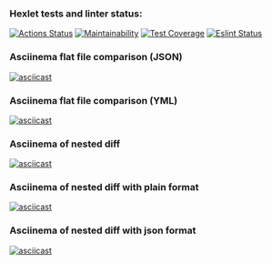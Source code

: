 ### Hexlet tests and linter status:
[![Actions Status](https://github.com/IlnurFazylzyanov/frontend-project-lvl2/workflows/hexlet-check/badge.svg)](https://github.com/IlnurFazylzyanov/frontend-project-lvl2/actions)
[![Maintainability](https://api.codeclimate.com/v1/badges/a99a88d28ad37a79dbf6/maintainability)](https://codeclimate.com/github/IlnurFazylzyanov/frontend-project-lvl2)
[![Test Coverage](https://api.codeclimate.com/v1/badges/2e8b004f6fe9a3680021/test_coverage)](https://codeclimate.com/github/IlnurFazylzyanov/frontend-project-lvl2/test_coverage)
[![Eslint Status](https://github.com/IlnurFazylzyanov/frontend-project-lvl1/actions/workflows/eslint.yml/badge.svg)](https://github.com/IlnurFazylzyanov/frontend-project-lvl2/actions/workflows/eslint.yml)
### Asciinema flat file comparison (JSON)
[![asciicast](https://asciinema.org/a/rpD0S5foplKU2QZbLDf2nVHT3.svg)](https://asciinema.org/a/rpD0S5foplKU2QZbLDf2nVHT3)
### Asciinema flat file comparison (YML)
[![asciicast](https://asciinema.org/a/O6a9njhMQzhw3pybIEV4TTS6K.svg)](https://asciinema.org/a/O6a9njhMQzhw3pybIEV4TTS6K)
### Asciinema of nested diff
[![asciicast](https://asciinema.org/a/K6SGqppH2OzD8U5cSjCzdLrt3.svg)](https://asciinema.org/a/K6SGqppH2OzD8U5cSjCzdLrt3)
### Asciinema of nested diff with plain format
[![asciicast](https://asciinema.org/a/3faUY7oyyEbHhdCSnGSVL3NZ7.svg)](https://asciinema.org/a/3faUY7oyyEbHhdCSnGSVL3NZ7)
### Asciinema of nested diff with json format
[![asciicast](https://asciinema.org/a/YVqT7mdZWyhjfOsrhMNmPiMDb.svg)](https://asciinema.org/a/YVqT7mdZWyhjfOsrhMNmPiMDb)